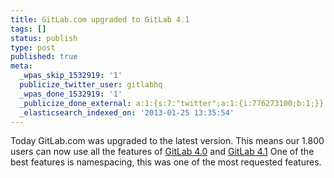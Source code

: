 ```yaml
---
title: GitLab.com upgraded to GitLab 4.1
tags: []
status: publish
type: post
published: true
meta:
  _wpas_skip_1532919: '1'
  publicize_twitter_user: gitlabhq
  _wpas_done_1532919: '1'
  _publicize_done_external: a:1:{s:7:"twitter";a:1:{i:776273100;b:1;}}
  _elasticsearch_indexed_on: '2013-01-25 13:35:54'
---
```

Today GitLab.com was upgraded to the latest version. This means our 1.800 users can now use all the features of [GitLab 4.0](/2012/12/23/gitlab-4-release) and [GitLab 4.1](/2013/01/22/gitlab-4-1-released/) One of the best features is namespacing, this was one of the most requested features.
